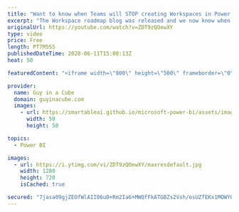 ```yaml
---
title: "Want to know when Teams will STOP creating Workspaces in Power BI???"
excerpt: "The Workspace roadmap blog was released and we now know when Teams will stop creating workspaces in Power BI! Adam breaks down all the info.  Blog: https://powerbi.microsoft.com/en-us/blog/roadmap-update-whats-next-for-the-new-workspace-experience-upgrade-in-the-coming-months/  📢 Become a member: https://guyinacu.be/membership"
originalUrl: https://youtube.com/watch?v=ZDT9zQOewXY
type: video
price: Free
length: PT7M55S
publishedDateTime: 2020-06-11T15:00:13Z
heat: 50

featuredContent: "<iframe width=\"800\" height=\"500\" frameborder=\"0\" src=\"https://www.youtube.com/embed/ZDT9zQOewXY\" allow=\"accelerometer; autoplay; encrypted-media; gyroscope; picture-in-picture\" allowfullscreen></iframe>"

provider:
  name: Guy in a Cube
  domain: guyinacube.com
  images:
    - url: https://smartableai.github.io/microsoft-power-bi/assets/images/organizations/guyinacube.com-50x50.jpg
      width: 50
      height: 50

topics:
  - Power BI

images:
  - url: https://i.ytimg.com/vi/ZDT9zQOewXY/maxresdefault.jpg
    width: 1280
    height: 720
    isCached: true

secured: "7jasa09gjZEOfWlAII06uD+Rm2Ia6+MWQfFkATGBZs2Vsh/osUZfEKx1MOWYO5670PKYni0o/adxYtaWdvqhCo+5YeTbM4GpCbgFvKohHMD4JkUatZvbjgMuzvtiWF3Qjpo2LQjGNm0x0+84BYvBFN2Dcid2s9Rbu7cexeGNdIuT48I3ceN1d6i67ioFiSTUWLCAOanVuMikwA/AOW3RM3lCNXqboixxxnhTQsHUJ4lnpi1B5PyfOLzFBPxs3HPhGhMqGJ3yZbeYSAAzeWjjBzawUvTIbTjQCMNLdeTeETCWjy7qt9Pcmvc7fVqsdAm1xeXSYW2E/7VHCu1fPn1Gokg+xLK56SXJ03dqztr4sgioDcfXbjOqPTW+YiU8NOl+uKlhm8VIJ5p42hcfkFOVia3uZCbn6ZNl3JuF4e/W868=;snQL79rUQzxFFYSyN5xj5Q=="
---
```


